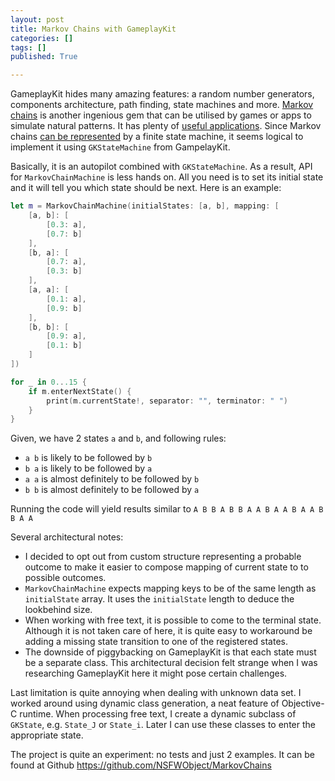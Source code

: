 ```yaml
---
layout: post
title: Markov Chains with GameplayKit
categories: []
tags: []
published: True

---
```


GameplayKit hides many amazing features: a random number generators, components architecture, path finding, state machines and more. [Markov chains](http://setosa.io/blog/2014/07/26/markov-chains/) is another ingenious gem that can be utilised by games or apps to simulate natural patterns. It has plenty of [useful applications](https://en.wikipedia.org/wiki/Markov_chain#Applications). 
Since Markov chains [can be represented](http://stackoverflow.com/questions/4880286/is-a-markov-chain-the-same-as-a-finite-state-machine) by a finite state machine, it seems logical to implement it using `GKStateMachine` from GampelayKit. 

Basically, it is an autopilot combined with `GKStateMachine`. As a result, API for `MarkovChainMachine` is less hands on. All you need is to set its initial state and it will tell you which state should be next. Here is an example:

```swift
let m = MarkovChainMachine(initialStates: [a, b], mapping: [
    [a, b]: [
        [0.3: a],
        [0.7: b]
    ],
    [b, a]: [
        [0.7: a],
        [0.3: b]
    ],
    [a, a]: [
        [0.1: a],
        [0.9: b]
    ],
    [b, b]: [
        [0.9: a],
        [0.1: b]
    ]
])

for _ in 0...15 {
    if m.enterNextState() {
        print(m.currentState!, separator: "", terminator: " ")
    }
}
```

Given, we have 2 states `a` and `b`, and following rules:

* `a b` is likely to be followed by `b`
* `b a` is likely to be followed by `a`
* `a a` is almost definitely to be followed by `b`
* `b b` is almost definitely to be followed by `a`

Running the code will yield results similar to `A B B A B B A A B A A B A A B B A A `

Several architectural notes:

* I decided to opt out from custom structure representing a probable outcome to make it easier to compose mapping of current state to to possible outcomes.
* `MarkovChainMachine` expects mapping keys to be of the same length as `initialState` array. It uses the `initialState` length to deduce the lookbehind size.
* When working with free text, it is possible to come to the terminal state. Although it is not taken care of here, it is quite easy to workaround be adding a missing state transition to one of the registered states.
* The downside of piggybacking on GameplayKit is that each state must be a separate class. This architectural decision felt strange when I was researching GameplayKit here it might pose certain challenges.

Last limitation is quite annoying when dealing with unknown data set. I worked around using dynamic class generation, a neat feature of Objective-C runtime. When processing free text, I create a dynamic subclass of `GKState`, e.g. `State_J` or `State_i`. Later I can use these classes to enter the appropriate state.

The project is quite an experiment: no tests and just 2 examples. It can be found at Github https://github.com/NSFWObject/MarkovChains